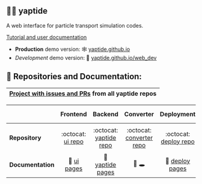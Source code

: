 ## 🙋‍♀️ yaptide

A web interface for particle transport simulation codes.

[Tutorial and user documentation](https://yaptide.github.io/docs/)

  * **Production** demo version: 🕸️ [yaptide.github.io](https://yaptide.github.io/)
  * *Development* demo version: 🧪 [yaptide.github.io/web_dev](https://yaptide.github.io/web_dev/)


## 🍿 Repositories and Documentation:


| [**Project** with issues and PRs](https://github.com/orgs/yaptide/projects/6) from all yaptide repos |
| :---:    |


|  | Frontend | Backend | Converter | Deployment | User documentation | Developer Documentation |
| :---    | :---:    |  :---:  |   :---:   |   :---:    |       :---:        |    :---:        |
|     |     | |     |       |  |
| **Repository** | :octocat: [ui repo](https://github.com/yaptide/ui) | :octocat: [yaptide repo](https://github.com/yaptide/yaptide) | :octocat: [converter repo](https://github.com/yaptide/converter) | :octocat: [deploy repo](https://github.com/yaptide/deploy) | :octocat: [docs repo](https://github.com/yaptide/docs) | :octocat: [For Developers repo](https://github.com/yaptide/for_developers)
|     |     | |     |       |  |
| **Documentation** | 📔 [ui pages](https://yaptide.github.io/ui/) | 📔 [yaptide pages](https://yaptide.github.io/yaptide/) | 📔 🕳️ | 📔 [deploy pages](https://yaptide.github.io/deploy/)  | 📔 [docs pages](https://yaptide.github.io/docs/)  | 📔 [For Developers pages](https://yaptide.github.io/for_developers/)
